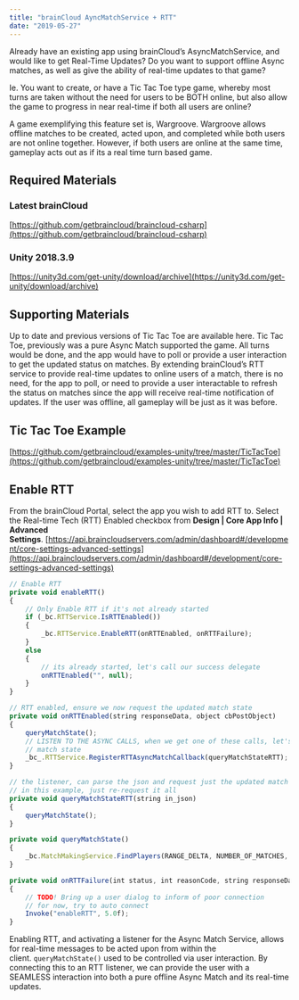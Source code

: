 ```yaml
---
title: "brainCloud AyncMatchService + RTT"
date: "2019-05-27"
---
```


Already have an existing app using brainCloud’s AsyncMatchService, and would like to get Real-Time Updates? Do you want to support offline Async matches, as well as give the ability of real-time updates to that game?

Ie. You want to create, or have a Tic Tac Toe type game, whereby most turns are taken without the need for users to be BOTH online, but also allow the game to progress in near real-time if both all users are online?

A game exemplifying this feature set is, Wargroove. Wargroove allows offline matches to be created, acted upon, and completed while both users are not online together. However, if both users are online at the same time, gameplay acts out as if its a real time turn based game.

## Required Materials

### Latest brainCloud

[https://github.com/getbraincloud/braincloud-csharp](https://github.com/getbraincloud/braincloud-csharp)

### Unity 2018.3.9

[https://unity3d.com/get-unity/download/archive](https://unity3d.com/get-unity/download/archive)

## Supporting Materials

Up to date and previous versions of Tic Tac Toe are available here. Tic Tac Toe, previously was a pure Async Match supported the game. All turns would be done, and the app would have to poll or provide a user interaction to get the updated status on matches. By extending brainCloud’s RTT service to provide real-time updates to online users of a match, there is no need, for the app to poll, or need to provide a user interactable to refresh the status on matches since the app will receive real-time notification of updates. If the user was offline, all gameplay will be just as it was before.

## Tic Tac Toe Example

[https://github.com/getbraincloud/examples-unity/tree/master/TicTacToe](https://github.com/getbraincloud/examples-unity/tree/master/TicTacToe)

## Enable RTT

From the brainCloud Portal, select the app you wish to add RTT to. Select the Real-time Tech (RTT) Enabled checkbox from **Design | Core App Info | Advanced Settings**. [https://api.braincloudservers.com/admin/dashboard#/development/core-settings-advanced-settings](https://api.braincloudservers.com/admin/dashboard#/development/core-settings-advanced-settings)

```js
// Enable RTT
private void enableRTT()
{
    // Only Enable RTT if it's not already started
    if (_bc.RTTService.IsRTTEnabled())
    {
        _bc.RTTService.EnableRTT(onRTTEnabled, onRTTFailure);
    }
    else
    {
        // its already started, let's call our success delegate
        onRTTEnabled("", null);
    }
}

// RTT enabled, ensure we now request the updated match state
private void onRTTEnabled(string responseData, object cbPostObject)
{
    queryMatchState();
    // LISTEN TO THE ASYNC CALLS, when we get one of these calls, let's just refresh
    // match state
    _bc_.RTTService.RegisterRTTAsyncMatchCallback(queryMatchStateRTT);
}

// the listener, can parse the json and request just the updated match
// in this example, just re-request it all
private void queryMatchStateRTT(string in_json)
{
    queryMatchState();
}

private void queryMatchState()
{
    _bc.MatchMakingService.FindPlayers(RANGE_DELTA, NUMBER_OF_MATCHES, OnFindPlayers);
}

private void onRTTFailure(int status, int reasonCode, string responseData, object cbPostObject)
{
    // TODO! Bring up a user dialog to inform of poor connection
    // for now, try to auto connect
    Invoke("enableRTT", 5.0f);
}
```

Enabling RTT, and activating a listener for the Async Match Service, allows for real-time messages to be acted upon from within the client. `queryMatchState()` used to be controlled via user interaction. By connecting this to an RTT listener, we can provide the user with a SEAMLESS interaction into both a pure offline Async Match and its real-time updates.
